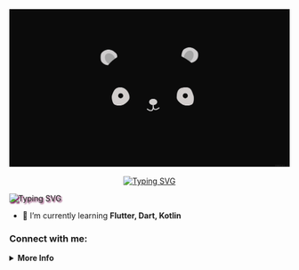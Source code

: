 <div align="center">
<img width="700" src="WpP.jpg">

[![Typing SVG](https://readme-typing-svg.herokuapp.com?font=Fira+Code&pause=1000&color=C2C2C2&center=true&vCenter=true&width=435&lines=Hi+%F0%9F%91%8B%2C+I'm+Gregorius+Cahyadi)](https://git.io/typing-svg)
</div>
<img
    src="https://readme-typing-svg.demolab.com?font=Fira+Code&pause=1000&color=E4A8CA&center=true&vCenter=true&width=435&lines=A+passionate+CS+Student+%F0%9F%98%8A"
    alt="Typing SVG" style="filter: drop-shadow(2px 2px 1px #7b1a58);" />
    
- 🌱 I’m currently learning **Flutter, Dart, Kotlin**

<h3 align="left">Connect with me:</h3>
<p align="left">
</p>

<details>
<summary><b>More Info</b></summary>
<h1 style= "margin-top: 30px; border: none">🖥️ Programming Languages</h1>
<div align="left">
<a href="https://www.cprogramming.com/" target="_blank" rel="noreferrer"> <img src="https://raw.githubusercontent.com/devicons/devicon/master/icons/c/c-original.svg" alt="c" width="40" height="40"/> </a> 
<a href="https://www.w3schools.com/cpp/" target="_blank" rel="noreferrer"> <img src="https://raw.githubusercontent.com/devicons/devicon/master/icons/cplusplus/cplusplus-original.svg" alt="cplusplus" width="40" height="40"/> </a> 
<a href="https://www.w3schools.com/cs/" target="_blank" rel="noreferrer"> <img src="https://raw.githubusercontent.com/devicons/devicon/master/icons/csharp/csharp-original.svg" alt="csharp" width="40" height="40"/> </a> 
<a href="https://www.php.net" target="_blank" rel="noreferrer"> <img src="https://raw.githubusercontent.com/devicons/devicon/master/icons/php/php-original.svg" alt="php" width="40" height="40"/> </a> 
<a href="https://www.python.org" target="_blank" rel="noreferrer"> <img src="https://raw.githubusercontent.com/devicons/devicon/master/icons/python/python-original.svg" alt="python" width="40" height="40"/> </a> 
<a href="https://www.java.com" target="_blank" rel="noreferrer"> <img src="https://raw.githubusercontent.com/devicons/devicon/master/icons/java/java-original.svg" alt="java" width="40" height="40"/> </a> 
<a href="https://developer.mozilla.org/en-US/docs/Web/JavaScript" target="_blank" rel="noreferrer"> <img src="https://raw.githubusercontent.com/devicons/devicon/master/icons/javascript/javascript-original.svg" alt="javascript" width="40" height="40"/> </a> 
<a href="https://www.typescriptlang.org/" target="_blank" rel="noreferrer"> <img src="https://raw.githubusercontent.com/devicons/devicon/master/icons/typescript/typescript-original.svg" alt="typescript" width="40" height="40"/> </a> 
</div>

<h1 style= "margin-top: 30px; border: none">📚 Frontend Development & Framework</h1>
<div align="left">
<a href="https://reactjs.org/" target="_blank" rel="noreferrer"> <img src="https://raw.githubusercontent.com/devicons/devicon/master/icons/react/react-original-wordmark.svg" alt="react" width="40" height="40"/> </a> 
<a href="https://www.w3schools.com/css/" target="_blank" rel="noreferrer"> <img src="https://raw.githubusercontent.com/devicons/devicon/master/icons/css3/css3-original-wordmark.svg" alt="css3" width="40" height="40"/> </a> 
<a href="https://www.w3.org/html/" target="_blank" rel="noreferrer"> <img src="https://raw.githubusercontent.com/devicons/devicon/master/icons/html5/html5-original-wordmark.svg" alt="html5" width="40" height="40"/> </a> 
<a href="https://getbootstrap.com" target="_blank" rel="noreferrer"> <img src="https://raw.githubusercontent.com/devicons/devicon/master/icons/bootstrap/bootstrap-plain-wordmark.svg" alt="bootstrap" width="40" height="40"/> </a> 
<a href="https://laravel.com/" target="_blank" rel="noreferrer"> <img src="laravel-logo.svg" alt="laravel" width="40" height="40"/> </a> 
</div>

<h1 style= "margin-top: 30px; border: none">💾 Backend Development & Database</h1>
<div align="left">
<a href="https://nodejs.org" target="_blank" rel="noreferrer"> <img src="https://raw.githubusercontent.com/devicons/devicon/master/icons/nodejs/nodejs-original-wordmark.svg" alt="nodejs" width="40" height="40"/> </a> 
<a href="https://www.mongodb.com/" target="_blank" rel="noreferrer"> <img src="https://raw.githubusercontent.com/devicons/devicon/master/icons/mongodb/mongodb-original-wordmark.svg" alt="mongodb" width="40" height="40"/> </a> 
<a href="https://www.oracle.com/" target="_blank" rel="noreferrer"> <img src="https://raw.githubusercontent.com/devicons/devicon/master/icons/oracle/oracle-original.svg" alt="oracle" width="40" height="40"/> </a> 
<a href="https://www.mysql.com/" target="_blank" rel="noreferrer"> <img src="https://raw.githubusercontent.com/devicons/devicon/master/icons/mysql/mysql-original-wordmark.svg" alt="mysql" width="40" height="40"/> </a> 
</div>

<h1 style= "margin-top: 30px; border: none">🛠️ Devops</h1>
<div align="left">
<a href="https://www.docker.com/" target="_blank" rel="noreferrer"> <img src="https://raw.githubusercontent.com/devicons/devicon/master/icons/docker/docker-original-wordmark.svg" alt="docker" width="40" height="40"/> </a>
</div>

# 📊 GitHub Stats:
![](https://github-readme-stats.vercel.app/api/top-langs/?username=Gruzli&theme=dark&hide_border=false&include_all_commits=false&count_private=false&layout=compact)
</details>
